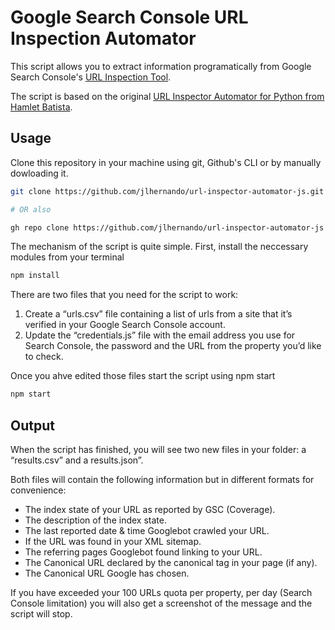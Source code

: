 # Google Search Console URL Inspection Automator
This script allows you to extract information programatically from Google Search Console's [URL Inspection Tool](https://support.google.com/webmasters/answer/9012289?hl=en). 

The script is based on the original [URL Inspector Automator for Python from Hamlet Batista](https://github.com/ranksense/url-inspector-automator).

## Usage
Clone this repository in your machine using git, Github's CLI or by manually dowloading it.
```bash
git clone https://github.com/jlhernando/url-inspector-automator-js.git

# OR also

gh repo clone https://github.com/jlhernando/url-inspector-automator-js
```
The mechanism of the script is quite simple. First, install the neccessary modules from your terminal

```bash
npm install
```

There are two files that you need for the script to work:
1. Create a “urls.csv” file containing a list of urls from a site that it’s verified in your Google Search Console account.
2. Update the “credentials.js” file with the email address you use for Search Console, the password and the URL from the property you’d like to check.

Once you ahve edited those files start the script using npm start
```bash
npm start
```


## Output
When the script has finished, you will see two new files in your folder: a “results.csv” and a results.json”.

Both files will contain the following information but in different formats for convenience:
- The index state of your URL as reported by GSC (Coverage).
- The description of the index state.
- The last reported date & time Googlebot crawled your URL.
- If the URL was found in your XML sitemap.
- The referring pages Googlebot found linking to your URL.
- The Canonical URL declared by the canonical tag in your page (if any).
- The Canonical URL Google has chosen.

If you have exceeded your 100 URLs quota per property, per day (Search Console limitation) you will also get a screenshot of the message and the script will stop.